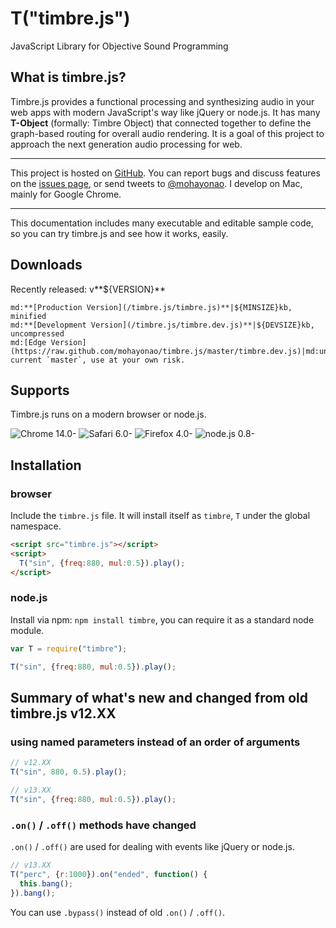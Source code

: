 T("timbre.js")
==============
JavaScript Library for Objective Sound Programming

## What is timbre.js? ##
Timbre.js provides a functional processing and synthesizing audio in your web apps with modern JavaScript's way like jQuery or node.js. It has many **T-Object** (formally: Timbre Object) that connected together to define the graph-based routing for overall audio rendering. It is a goal of this project to approach the next generation audio processing for web.
- - -
This project is hosted on [GitHub](https://github.com/mohayonao/timbre.js/). You can report bugs and discuss features on the [issues page](https://github.com/mohayonao/timbre.js/issues), or send tweets to [@mohayonao](http://twitter.com/mohayonao). I develop on Mac, mainly for Google Chrome.
- - -
This documentation includes many executable and editable sample code, so you can try timbre.js and see how it works, easily.

## Downloads ##
Recently released: v**${VERSION}**

```table
md:**[Production Version](/timbre.js/timbre.js)**|${MINSIZE}kb, minified
md:**[Development Version](/timbre.js/timbre.dev.js)**|${DEVSIZE}kb, uncompressed
md:[Edge Version](https://raw.github.com/mohayonao/timbre.js/master/timbre.dev.js)|md:unreleased, current `master`, use at your own risk.
```

## Supports ##
Timbre.js runs on a modern browser or node.js.

![Chrome 14.0-](/timbre.js/misc/img/chrome.png)
![Safari 6.0-](/timbre.js/misc/img/safari.png)
![Firefox 4.0-](/timbre.js/misc/img/firefox.png)
![node.js 0.8-](/timbre.js/misc/img/nodejs.png)

## Installation ##
### browser
Include the `timbre.js` file. It will install itself as `timbre`, `T` under the global namespace.

```html
<script src="timbre.js"></script>
<script>
  T("sin", {freq:880, mul:0.5}).play();
</script>
```

### node.js
Install via npm: `npm install timbre`, you can require it as a standard node module.

```js
var T = require("timbre");

T("sin", {freq:880, mul:0.5}).play();
```

## Summary of what's new and changed from old timbre.js v12.XX ##

### using named parameters instead of an order of arguments

```js
// v12.XX
T("sin", 880, 0.5).play();

// v13.XX
T("sin", {freq:880, mul:0.5}).play();
```
### `.on()` / `.off()` methods have changed
`.on()` / `.off()` are used for dealing with events like jQuery or node.js.  

```js
// v13.XX
T("perc", {r:1000}).on("ended", function() {
  this.bang();
}).bang();
```

You can use `.bypass()` instead of old `.on()` / `.off()`.
